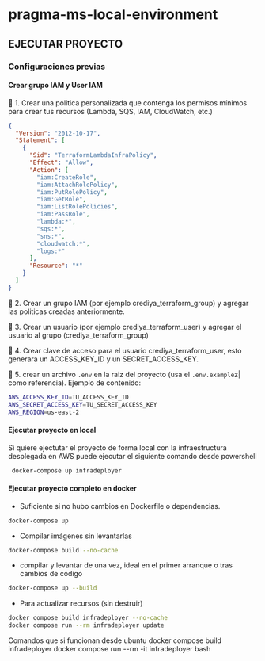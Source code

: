 # pragma-ms-local-environment


## EJECUTAR PROYECTO

### Configuraciones previas

#### Crear grupo IAM y User IAM

🧩 1. Crear una politica personalizada que contenga los permisos mínimos para crear tus recursos (Lambda, SQS, IAM, CloudWatch, etc.)
``` json
{
  "Version": "2012-10-17",
  "Statement": [
    {
      "Sid": "TerraformLambdaInfraPolicy",
      "Effect": "Allow",
      "Action": [
        "iam:CreateRole",
        "iam:AttachRolePolicy",
        "iam:PutRolePolicy",
        "iam:GetRole",
        "iam:ListRolePolicies",
        "iam:PassRole",
        "lambda:*",
        "sqs:*",
        "sns:*",
        "cloudwatch:*",
        "logs:*"
      ],
      "Resource": "*"
    }
  ]
}
```
👥 2. Crear un grupo IAM (por ejemplo crediya_terraform_group) y agregar las politicas creadas anteriormente.

👤 3. Crear un usuario (por ejemplo crediya_terraform_user) y agregar el usuario al grupo (crediya_terraform_group)

🔑 4. Crear clave de acceso para el usuario crediya_terraform_user, esto generara un ACCESS_KEY_ID y un SECRET_ACCESS_KEY.

📄 5. crear un archivo `.env` en la raiz del proyecto (usa el `.env.example`z| como referencia). 
Ejemplo de contenido:
```bash
AWS_ACCESS_KEY_ID=TU_ACCESS_KEY_ID
AWS_SECRET_ACCESS_KEY=TU_SECRET_ACCESS_KEY
AWS_REGION=us-east-2
```


#### Ejecutar proyecto en local

Si quiere ejectutar el proyecto de forma local con la infraestructura desplegada en AWS puede ejecutar el siguiente comando desde powershell
```sh
 docker-compose up infradeployer
```

#### Ejecutar proyecto completo en docker

* Suficiente si no hubo cambios en Dockerfile o dependencias.
 
```sh
docker-compose up
```

* Compilar imágenes sin levantarlas
```sh
docker-compose build --no-cache
```

* compilar y levantar de una vez, ideal en el primer arranque o tras cambios de código
```sh
docker-compose up --build
```

* Para actualizar recursos (sin destruir)
```bash
docker compose build infradeployer --no-cache
docker compose run --rm infradeployer update
```
Comandos que si funcionan desde ubuntu
docker compose build infradeployer
docker compose run --rm -it 
infradeployer bash
